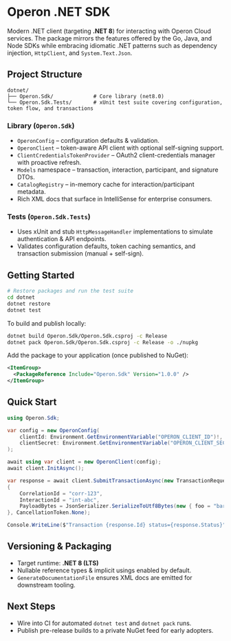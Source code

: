 # Operon .NET SDK

Modern .NET client (targeting **.NET 8**) for interacting with Operon Cloud services. The package mirrors the features offered by the Go, Java, and Node SDKs while embracing idiomatic .NET patterns such as dependency injection, `HttpClient`, and `System.Text.Json`.

## Project Structure

```
dotnet/
├── Operon.Sdk/             # Core library (net8.0)
└── Operon.Sdk.Tests/       # xUnit test suite covering configuration, token flow, and transactions
```

### Library (`Operon.Sdk`)
- `OperonConfig` – configuration defaults & validation.
- `OperonClient` – token-aware API client with optional self-signing support.
- `ClientCredentialsTokenProvider` – OAuth2 client-credentials manager with proactive refresh.
- `Models` namespace – transaction, interaction, participant, and signature DTOs.
- `CatalogRegistry` – in-memory cache for interaction/participant metadata.
- Rich XML docs that surface in IntelliSense for enterprise consumers.

### Tests (`Operon.Sdk.Tests`)
- Uses xUnit and stub `HttpMessageHandler` implementations to simulate authentication & API endpoints.
- Validates configuration defaults, token caching semantics, and transaction submission (manual + self-sign).

## Getting Started

```bash
# Restore packages and run the test suite
cd dotnet
dotnet restore
dotnet test
```

To build and publish locally:

```bash
dotnet build Operon.Sdk/Operon.Sdk.csproj -c Release
dotnet pack Operon.Sdk/Operon.Sdk.csproj -c Release -o ./nupkg
```

Add the package to your application (once published to NuGet):

```xml
<ItemGroup>
  <PackageReference Include="Operon.Sdk" Version="1.0.0" />
</ItemGroup>
```

## Quick Start

```csharp
using Operon.Sdk;

var config = new OperonConfig(
    clientId: Environment.GetEnvironmentVariable("OPERON_CLIENT_ID")!,
    clientSecret: Environment.GetEnvironmentVariable("OPERON_CLIENT_SECRET")!
);

await using var client = new OperonClient(config);
await client.InitAsync();

var response = await client.SubmitTransactionAsync(new TransactionRequest
{
    CorrelationId = "corr-123",
    InteractionId = "int-abc",
    PayloadBytes = JsonSerializer.SerializeToUtf8Bytes(new { foo = "bar" })
}, CancellationToken.None);

Console.WriteLine($"Transaction {response.Id} status={response.Status}");
```

## Versioning & Packaging

- Target runtime: **.NET 8 (LTS)**
- Nullable reference types & implicit usings enabled by default.
- `GenerateDocumentationFile` ensures XML docs are emitted for downstream tooling.

## Next Steps

- Wire into CI for automated `dotnet test` and `dotnet pack` runs.
- Publish pre-release builds to a private NuGet feed for early adopters.
